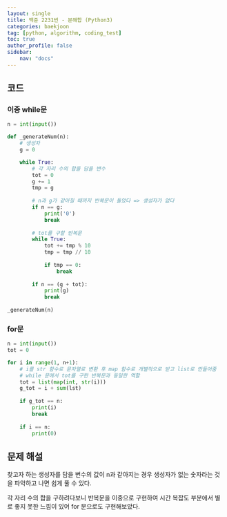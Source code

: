 ```yaml
---
layout: single
title: 백준 2231번 - 분해합 (Python3)
categories: baekjoon
tag: [python, algorithm, coding_test]
toc: true 
author_profile: false
sidebar:
    nav: "docs"
---
```




## 코드

### 이중 while문

```python
n = int(input())

def _generateNum(n):
    # 생성자
    g = 0

    while True:
        # 각 자리 수의 합을 담을 변수
        tot = 0
        g += 1
        tmp = g
        
        # n과 g가 같아질 때까지 반복문이 돌았다 => 생성자가 없다
        if n == g:
            print('0')
            break
        
        # tot를 구할 반복문
        while True:
            tot += tmp % 10
            tmp = tmp // 10
            
            if tmp == 0:
                break
        
        if n == (g + tot):
            print(g)
            break
    
_generateNum(n)
```

### for문

```python
n = int(input())
tot = 0

for i in range(1, n+1):
    # i를 str 함수로 문자열로 변환 후 map 함수로 개별적으로 받고 list로 만들어줌
    # while 문에서 tot를 구한 반복문과 동일한 역할
    tot = list(map(int, str(i)))
    g_tot = i + sum(lst)
    
    if g_tot == n:
        print(i)
        break
    
    if i == n:
        print(0)
```



## 문제 해설

찾고자 하는 생성자를 담을 변수의 값이 n과 같아지는 경우 생성자가 없는 숫자라는 것을 파악하고 나면 쉽게 풀 수 있다.

각 자리 수의 합을 구하려다보니 반복문을 이중으로 구현하여 시간 복잡도 부분에서 별로 좋지 못한 느낌이 있어 for 문으로도 구현해보았다.